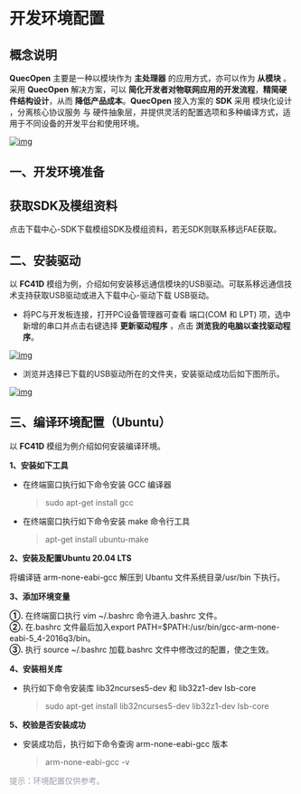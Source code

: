 # 开发环境配置

## __概念说明__

__QuecOpen__ 主要是一种以模块作为 __主处理器__ 的应用方式，亦可以作为 __从模块__ 。采用 __QuecOpen__ 解决方案，可以 __简化开发者对物联网应用的开发流程__，__精简硬件结构设计__，从而 __降低产品成本__。__QuecOpen__ 接入方案的 __SDK__ 采用 模块化设计 ，分离核心协议服务 与 硬件抽象层，并提供灵活的配置选项和多种编译方式，适用于不同设备的开发平台和使用环境。


<a data-fancybox title="img" href="/deviceDevelop/wifi/speediness/resource/QuecOpen/Speediness-QuecOpen-01.png">![img](/deviceDevelop/wifi/speediness/resource/QuecOpen/Speediness-QuecOpen-01.png)</a>


## __一、开发环境准备__
## 获取SDK及模组资料


点击<a :href="getUrl('menuCode=MODULE_DEVL&resourceType=M')" target="_blank">下载中心-SDK</a>下载模组SDK及模组资料，若无SDK则联系移远FAE获取。

## __二、安装驱动__

以 __FC41D__ 模组为例，介绍如何安装移远通信模块的USB驱动。可联系移远通信技术支持获取USB驱动或进入<a :href="getUrl('menuCode=MODULE_DEVL&moduleType=FC41DAATB&resourceType=M')" target="_blank">下载中心-驱动</a>下载 USB驱动。


* 将PC与开发板连接，打开PC设备管理器可查看 端口(COM 和 LPT) 项，选中新增的串口并点击右键选择 __更新驱动程序__ ，点击 __浏览我的电脑以查找驱动程序__。

<a data-fancybox title="img" href="/deviceDevelop/wifi/speediness/resource/QuecOpen/Speediness-QuecOpen-02.png">![img](/deviceDevelop/wifi/speediness/resource/QuecOpen/Speediness-QuecOpen-02.png)</a>


* 浏览并选择已下载的USB驱动所在的文件夹，安装驱动成功后如下图所示。

<a data-fancybox title="img" href="/deviceDevelop/wifi/speediness/resource/QuecOpen/Speediness-QuecOpen-03.png">![img](/deviceDevelop/wifi/speediness/resource/QuecOpen/Speediness-QuecOpen-03.png)</a>
 

## __三、编译环境配置（Ubuntu）__

以 __FC41D__ 模组为例介绍如何安装编译环境。

__1、安装如下工具__

* 在终端窗口执行如下命令安装 GCC 编译器
    > sudo apt-get install gcc


* 在终端窗口执行如下命令安装 make 命令行工具
    > apt-get install ubuntu-make

__2、安装及配置Ubuntu 20.04 LTS__

将编译链 arm-none-eabi-gcc 解压到 Ubantu 文件系统目录/usr/bin 下执行。


__3、添加环境变量__

**①.** 在终端窗口执行 vim ~/.bashrc 命令进入.bashrc 文件。<br>
**②.**  在.bashrc 文件最后加入export PATH=$PATH:/usr/bin/gcc-arm-none-eabi-5_4-2016q3/bin。<br>
**③.** 执行 source ~/.bashrc 加载.bashrc 文件中修改过的配置，使之生效。

__4、安装相关库__

* 执行如下命令安装库 lib32ncurses5-dev 和 lib32z1-dev lsb-core
    > sudo apt-get install lib32ncurses5-dev lib32z1-dev lsb-core

__5、校验是否安装成功__

* 安装成功后，执行如下命令查询 arm-none-eabi-gcc 版本
    > arm-none-eabi-gcc -v

<font color=#999AAA >提示：环境配置仅供参考。</font>


  
